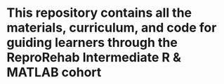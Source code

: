 # This repository contains all the materials, curriculum, and code for guiding learners through the ReproRehab Intermediate R & MATLAB cohort
